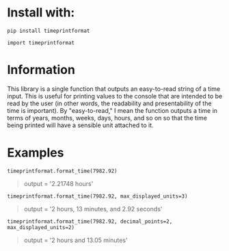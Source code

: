 # Install with:
```
pip install timeprintformat

import timeprintformat
```

# Information
This library is a single function that outputs an easy-to-read string of a time input. This is useful for printing values to the console that are intended to be read by the user (in other words, the readability and presentability of the time is important). By "easy-to-read," I mean the function outputs a time in terms of years, months, weeks, days, hours, and so on so that the time being printed will have a sensible unit attached to it.

# Examples
```
timeprintformat.format_time(7982.92)
```
> output = '2.21748 hours'

```
timeprintformat.format_time(7982.92, max_displayed_units=3)
```
> output = '2 hours, 13 minutes, and 2.92 seconds'

```
timeprintformat.format_time(7982.92, decimal_points=2, max_displayed_units=2)
```
> output = '2 hours and 13.05 minutes'
